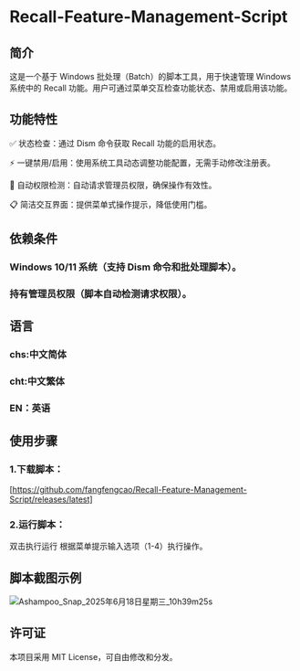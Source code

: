 # Recall-Feature-Management-Script
## 简介
这是一个基于 Windows 批处理（Batch）的脚本工具，用于快速管理 Windows 系统中的 Recall 功能。用户可通过菜单交互检查功能状态、禁用或启用该功能。
## 功能特性
✅ 状态检查：通过 Dism 命令获取 Recall 功能的启用状态。

⚡ 一键禁用/启用：使用系统工具动态调整功能配置，无需手动修改注册表。

🔄 自动权限检测：自动请求管理员权限，确保操作有效性。

📋 简洁交互界面：提供菜单式操作提示，降低使用门槛。

## 依赖条件
### Windows 10/11 系统（支持 Dism 命令和批处理脚本）。
### 持有管理员权限（脚本自动检测请求权限）。

## 语言
### chs:中文简体
### cht:中文繁体
### EN：英语

## 使用步骤
### 1.下载脚本：
[https://github.com/fangfengcao/Recall-Feature-Management-Script/releases/latest]

### 2.运行脚本：
双击执行运行
根据菜单提示输入选项（1-4）执行操作。

## 脚本截图示例
![Ashampoo_Snap_2025年6月18日星期三_10h39m25s](https://github.com/user-attachments/assets/f3b803d9-34e6-4dde-97f2-d203afbc9e66)


## 许可证
本项目采用 MIT License，可自由修改和分发。

